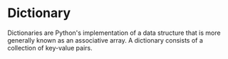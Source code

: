 # Dictionary
Dictionaries are Python's implementation of a data structure that is more generally known as an associative array. A dictionary consists of a collection of key-value pairs.
